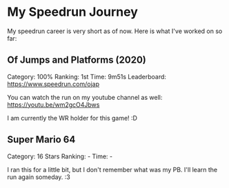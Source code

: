 # My Speedrun Journey

My speedrun career is very short as of now. Here is what I've worked on so far:

## Of Jumps and Platforms (2020)

Category: 100%
Ranking: 1st
Time: 9m51s
Leaderboard: https://www.speedrun.com/ojap

You can watch the run on my youtube channel as well: https://youtu.be/wm2gcO4Jbws

I am currently the WR holder for this game! :D

## Super Mario 64

Category: 16 Stars
Ranking: -
Time: -

I ran this for a little bit, but I don't remember what was my PB. I'll learn the run again someday. :3